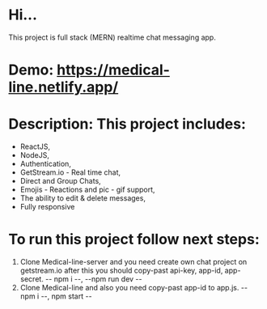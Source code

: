 # Hi...

This project is full stack (MERN) realtime chat messaging app.

# Demo: https://medical-line.netlify.app/

# Description: This project includes:
- ReactJS,
- NodeJS,
- Authentication,
- GetStream.io - Real time chat,
- Direct and Group Chats,
- Emojis - Reactions and pic - gif support,
- The ability to edit & delete messages,
- Fully responsive

# To run this project follow next steps:

1. Clone Medical-line-server and you need create own chat project on getstream.io after this you should copy-past api-key, app-id, app-secret. -- npm i --, --npm run dev --
2. Clone Medical-line and also you need copy-past app-id to app.js. -- npm i --, npm start --

